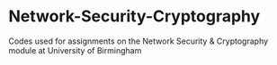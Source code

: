 # Network-Security-Cryptography
Codes used for assignments on the Network Security &amp; Cryptography module at University of Birmingham
